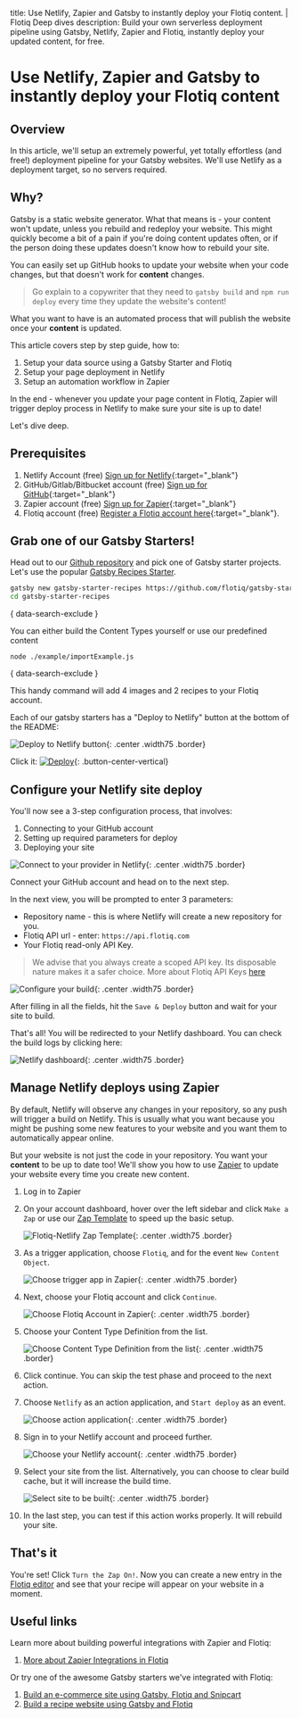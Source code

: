 title: Use Netlify, Zapier and Gatsby to instantly deploy your Flotiq content. | Flotiq Deep dives
description: Build your own serverless deployment pipeline using Gatsby, Netlify, Zapier and Flotiq, instantly deploy your updated content, for free.

# Use Netlify, Zapier and Gatsby to instantly deploy your Flotiq content

## Overview

In this article, we'll setup an extremely powerful, yet totally effortless (and free!) deployment pipeline for your Gatsby websites. We'll use Netlify as a deployment target, so no servers required.

## Why?

Gatsby is a static website generator. What that means is - your content won't update, unless you rebuild and redeploy your website. This might quickly become a bit of a pain if you're doing content updates often, or if the person doing these updates doesn't know how to rebuild your site.

You can easily set up GitHub hooks to update your website when your code changes, but that doesn't work for **content** changes.

> Go explain to a copywriter that they need to `gatsby build` and `npm run deploy` every time they update the website's content!

What you want to have is an automated process that will publish the website once your **content** is updated.

This article covers step by step guide, how to: 

1. Setup your data source using a Gatsby Starter and Flotiq
2. Setup your page deployment in Netlify
3. Setup an automation workflow in Zapier

In the end - whenever you update your page content in Flotiq, Zapier will trigger deploy process in Netlify to make sure your site is up to date!



Let's dive deep.

## Prerequisites

1. Netlify Account (free) [Sign up for Netlify](https://app.netlify.com/signup){:target="_blank"}
2. GitHub/Gitlab/Bitbucket account (free) [Sign up for GitHub](https://github.com/join){:target="_blank"}
3. Zapier account (free) [Sign up for Zapier](https://zapier.com/sign-up/){:target="_blank"}
4. Flotiq account (free) [Register a Flotiq account here](https://editor.flotiq.com/register.html){:target="_blank"}.

## Grab one of our Gatsby Starters!

Head out to our [Github repository](https://github.com/flotiq) and pick one of Gatsby starter projects. Let's use the popular [Gatsby Recipes Starter](https://github.com/flotiq/gatsby-starter-recipes). 

```bash
gatsby new gatsby-starter-recipes https://github.com/flotiq/gatsby-starter-recipes.git
cd gatsby-starter-recipes
```
{ data-search-exclude }

You can either build the Content Types yourself or use our predefined content

```
node ./example/importExample.js
```
{ data-search-exclude }

This handy command will add 4 images and 2 recipes to your Flotiq account.


Each of our gatsby starters has a "Deploy to Netlify" button at the bottom of the README:

![Deploy to Netlify button](images/serverless-deployment-pipeline/github-1.png){: .center .width75 .border}

Click it: [![Deploy](https://www.netlify.com/img/deploy/button.svg)](https://app.netlify.com/start/deploy?repository=https://github.com/flotiq/gatsby-starter-recipes){: .button-center-vertical}

## Configure your Netlify site deploy

You'll now see a 3-step configuration process, that involves:

1. Connecting to your GitHub account
2. Setting up required parameters for deploy
3. Deploying your site

![Connect to your provider in Netlify](images/serverless-deployment-pipeline/netlify-1.png){: .center .width75 .border}

Connect your GitHub account and head on to the next step.

In the next view, you will be prompted to enter 3 parameters:

* Repository name - this is where Netlify will create a new repository for you.
* Flotiq API url - enter: `https://api.flotiq.com`
* Your Flotiq read-only API Key.

> We advise that you always create a scoped API key. Its disposable nature makes it a safer choice. More about Flotiq API Keys [here](https://flotiq.com/docs/API/)

![Configure your build](images/serverless-deployment-pipeline/netlify-2.png){: .center .width75 .border}


After filling in all the fields, hit the `Save & Deploy` button and wait for your site to build.

That's all! You will be redirected to your Netlify dashboard. You can check the build logs by clicking here:

![Netlify dashboard](images/serverless-deployment-pipeline/netlify-3.png){: .center .width75 .border}

## Manage Netlify deploys using Zapier

By default, Netlify will observe any changes in your repository, so any push will trigger a build on Netlify. This is usually what you want because you might be pushing some new features to your website and you want them to automatically appear online.  

But your website is not just the code in your repository. You want your **content** to be up to date too! We'll show you how to use [Zapier](https://zapier.com) to update your website every time you create new content.

1. Log in to Zapier
2. On your account dashboard, hover over the left sidebar and click `Make a Zap` or use our [Zap Template](https://zapier.com/apps/flotiq/integrations/netlify/137950/deploy-your-netlify-site-when-new-content-objects-are-created-in-flotiq) to speed up the basic setup.

    ![Flotiq-Netlify Zap Template](images/serverless-deployment-pipeline/zapier-7.png){: .center .width75 .border}

3. As a trigger application, choose `Flotiq`, and for the event `New Content Object`.

    ![Choose trigger app in Zapier](images/serverless-deployment-pipeline/zapier-1.png){: .center .width75 .border}

4. Next, choose your Flotiq account and click `Continue`. 

    ![Choose Flotiq Account in Zapier](images/serverless-deployment-pipeline/zapier-2.png){: .center .width75 .border}


5. Choose your Content Type Definition from the list.

    ![Choose Content Type Definition from the list](images/serverless-deployment-pipeline/zapier-3.png){: .center .width75 .border}

6. Click continue. You can skip the test phase and proceed to the next action.

7. Choose `Netlify` as an action application, and `Start deploy` as an event.

    ![Choose action application](images/serverless-deployment-pipeline/zapier-4.png){: .center .width75 .border}

8. Sign in to your Netlify account and proceed further.

    ![Choose your Netlify account](images/serverless-deployment-pipeline/zapier-5.png){: .center .width75 .border}

9. Select your site from the list. Alternatively, you can choose to clear build cache, but it will increase the build time.

    ![Select site to be built](images/serverless-deployment-pipeline/zapier-6.png){: .center .width75 .border}

10. In the last step, you can test if this action works properly. It will rebuild your site.


## That's it
You're set! Click `Turn the Zap On!`. Now you can create a new entry in the [Flotiq editor](https://editor.flotiq.com) and see that your recipe will appear on your website in a moment.

## Useful links
Learn more about building powerful integrations with Zapier and Flotiq:

1. [More about Zapier Integrations in Flotiq](../../Universe/zapier/)

Or try one of the awesome Gatsby starters we've integrated with Flotiq:

1. [Build an e-commerce site using Gatsby, Flotiq and Snipcart](https://dev.to/flotiq/build-an-e-commerce-site-with-gatsby-and-snipcart-3jpg)
2. [Build a recipe website using Gatsby and Flotiq](https://dev.to/flotiq/building-a-recipes-website-using-gatsby-and-flotiq-2b3a)







